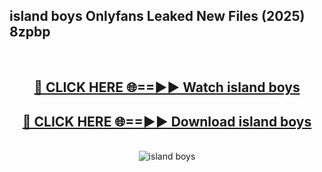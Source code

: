 <h2>island boys Onlyfans Leaked New Files (2025) 8zpbp</h2>
<br>
<div align="center">
<h2><a href="https://mediafiles.top/island_boys&ref=git" rel="nofollow">🔴 CLICK HERE 🌐==►► Watch island boys</a></h2>
<h2><a href="https://mediafiles.top/island_boys&ref=git" rel="nofollow">🔴 CLICK HERE 🌐==►► Download island boys</a></h2>
<br>
<a href="https://mediafiles.top/island_boys&ref=git" rel="nofollow" data-target="animated-image.originalLink"><img src="https://i.ibb.co.com/xMMVF88/686577567.gif" alt="island boys" style="max-width: 100%; display: inline-block;" data-target="animated-image.originalImage"></a>
</div>
<br>
<br>